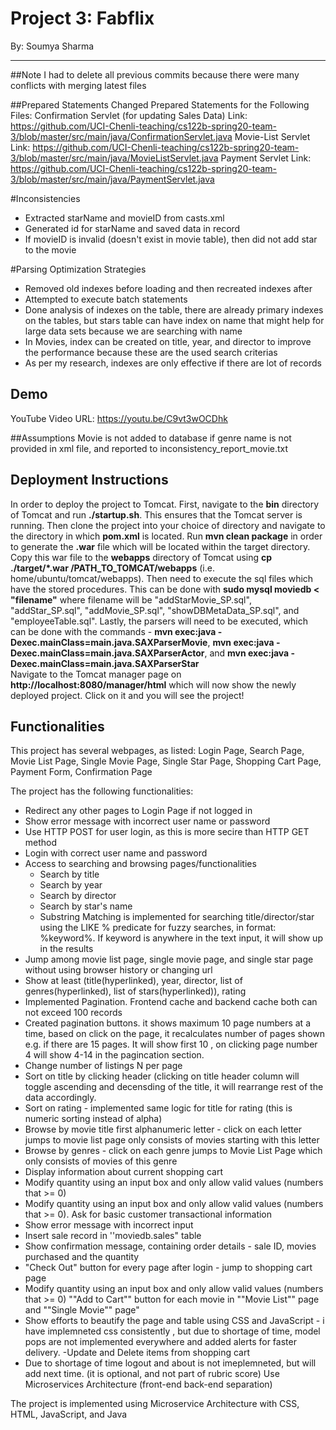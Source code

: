 # Project 3: Fabflix
By: Soumya Sharma
___

##Note
I had to delete all previous commits because there were many conflicts with merging latest files

##Prepared Statements
Changed Prepared Statements for the Following Files:
Confirmation Servlet (for updating Sales Data)
Link: https://github.com/UCI-Chenli-teaching/cs122b-spring20-team-3/blob/master/src/main/java/ConfirmationServlet.java 
Movie-List Servlet
Link: https://github.com/UCI-Chenli-teaching/cs122b-spring20-team-3/blob/master/src/main/java/MovieListServlet.java
Payment Servlet
Link: https://github.com/UCI-Chenli-teaching/cs122b-spring20-team-3/blob/master/src/main/java/PaymentServlet.java

#Inconsistencies
- Extracted starName and movieID from casts.xml
- Generated id for starName and saved data in record
- If movieID is invalid (doesn't exist in movie table), then did not add star to the movie


#Parsing Optimization Strategies 
- Removed old indexes before loading and then recreated indexes after
- Attempted to execute batch statements 
- Done analysis of indexes on the table, there are already primary indexes on the tables, but stars table can have index on name that might help for large data sets because we are searching with name
- In Movies, index can be created on title, year, and director to improve the performance because these are the used search criterias
- As per my research, indexes are only effective if there are lot of records

## Demo 
YouTube Video URL: https://youtu.be/C9vt3wOCDhk

##Assumptions
Movie is not added to database if genre name is not provided in xml file, and reported to inconsistency_report_movie.txt

## Deployment Instructions
In order to deploy the project to Tomcat. 
First, navigate to the **bin** directory of Tomcat and run **./startup.sh**. 
This ensures that the Tomcat server is running. 
Then clone the project into your choice of directory and navigate to the directory in which **pom.xml** is located. 
Run **mvn clean package** in order to generate the **.war** file which will be located within the target directory. 
Copy this war file to the **webapps** directory of Tomcat using **cp ./target/*.war /PATH_TO_TOMCAT/webapps** (i.e. home/ubuntu/tomcat/webapps).
Then need to execute the sql files which have the stored procedures. This can be done with **sudo mysql moviedb < "filename"** where filename
will be "addStarMovie_SP.sql", "addStar_SP.sql", "addMovie_SP.sql", "showDBMetaData_SP.sql", and "employeeTable.sql".
Lastly, the parsers will need to be executed, which can be done with the commands -
**mvn exec:java -Dexec.mainClass=main.java.SAXParserMovie**, **mvn exec:java -Dexec.mainClass=main.java.SAXParserActor**,
and **mvn exec:java -Dexec.mainClass=main.java.SAXParserStar**  
Navigate to the Tomcat manager page on **http://localhost:8080/manager/html** which will now show the newly deployed project. 
Click on it and you will see the project! 

## Functionalities
This project has several webpages, as listed: Login Page, Search Page, Movie List Page, Single Movie Page, Single Star Page, Shopping Cart Page, Payment Form, Confirmation Page 

The project has the following functionalities:
- Redirect any other pages to Login Page if not logged in
- Show error message with incorrect user name or password
- Use HTTP POST for user login, as this is more secire than HTTP GET method
- Login with correct user name and password
- Access to searching and browsing pages/functionalities
    - Search by title
    - Search by year
    - Search by director
    - Search by star's name
    - Substring Matching is implemented for searching title/director/star using the LIKE % predicate for fuzzy searches, in format: %keyword%. If keyword is anywhere in the text input, it will show up in the results
- Jump among movie list page, single movie page, and single star page without using browser history or changing url
- Show at least (title(hyperlinked), year, director, list of genres(hyperlinked), list of stars(hyperlinked)), rating
- Implemented Pagination. Frontend cache and backend cache both can not exceed 100 records 
- Created pagination buttons. it shows maximum 10 page numbers at a time, based on click on the page, it recalculates number of pages shown e.g. if there are 15 pages. It will show first 10 , on clicking page number 4 will show 4-14 in the pagincation section.
- Change number of listings N per page
- Sort on title by clicking header (clicking on title header column will toggle ascending and decensding of the title, it will rearrange rest of the data accordingly.
- Sort on rating - implemented same logic for title for rating (this is numeric sorting instead of alpha)
- Browse by movie title first alphanumeric letter - click on each letter jumps to movie list page only consists of movies starting with this letter
- Browse by genres - click on each genre jumps to Movie List Page which only consists of movies of this genre
- Display information about current shopping cart
 - Modify quantity using an input box and only allow valid values (numbers that >= 0)
- Modify quantity using an input box and only allow valid values (numbers that >= 0). Ask for basic customer transactional information
- Show error message with incorrect input
- Insert sale record in ''moviedb.sales" table
- Show confirmation message, containing order details - sale ID, movies purchased and the quantity
 - "Check Out" button for every page after login - jump to shopping cart page
 - Modify quantity using an input box and only allow valid values (numbers that >= 0) 
""Add to Cart"" button for each movie in ""Movie List"" page and ""Single Movie"" page"
- Show efforts to beautify the page and table using CSS and JavaScript - i have implemneted css consistently , but due to shortage of time, model pops are not implemented everywhere and added alerts for faster delivery. 
-Update and Delete items from shopping cart
- Due to shortage of time logout and about is not imeplemneted, but will add next time. (it is optional, and not part of rubric score)
Use Microservices Architecture (front-end back-end separation)

The project is implemented using Microservice Architecture with CSS, HTML, JavaScript, and Java
